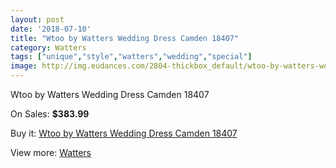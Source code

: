 ```yaml
---
layout: post
date: '2018-07-10'
title: "Wtoo by Watters Wedding Dress Camden 18407"
category: Watters
tags: ["unique","style","watters","wedding","special"]
image: http://img.eudances.com/2804-thickbox_default/wtoo-by-watters-wedding-dress-camden-18407.jpg
---
```

Wtoo by Watters Wedding Dress Camden 18407

On Sales: **$383.99**
<a href="https://www.eudances.com/en/watters/956-wtoo-by-watters-wedding-dress-camden-18407.html"><amp-img layout="responsive" width="600" height="600" src="//img.eudances.com/2804-thickbox_default/wtoo-by-watters-wedding-dress-camden-18407.jpg" alt="Wtoo by Watters Wedding Dress Camden 18407 0" /></a>
<a href="https://www.eudances.com/en/watters/956-wtoo-by-watters-wedding-dress-camden-18407.html"><amp-img layout="responsive" width="600" height="600" src="//img.eudances.com/2805-thickbox_default/wtoo-by-watters-wedding-dress-camden-18407.jpg" alt="Wtoo by Watters Wedding Dress Camden 18407 1" /></a>

Buy it: [Wtoo by Watters Wedding Dress Camden 18407](https://www.eudances.com/en/watters/956-wtoo-by-watters-wedding-dress-camden-18407.html "Wtoo by Watters Wedding Dress Camden 18407")

View more: [Watters](https://www.eudances.com/en/12-watters "Watters")